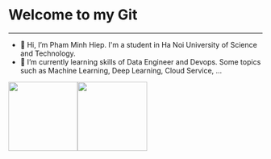 # Welcome to my Git
---
- 👋 Hi, I’m Pham Minh Hiep. I'm a student in Ha Noi University of Science and Technology.
- 🌱 I’m currently learning skills of Data Engineer and Devops. Some topics such as Machine Learning, Deep Learning, Cloud Service, ... <br>

<a href="https://www.adamalston.com/"><img height="137.3px" src="https://github-readme-stats.vercel.app/api?username=PhamMinhHiepIT2&hide_title=true&hide_border=true&show_icons=true&include_all_commits=true&count_private=true&line_height=21&text_color=000&icon_color=000&bg_color=0,ea6161,ffc64d,fffc4d,52fa5a&theme=graywhite" /><!-- wi*quL3fcV --><img height="137.3px" src="https://github-readme-stats.vercel.app/api/top-langs/?username=PhamMinhHiepIT2&hide=html&hide_title=true&hide_border=true&layout=compact&langs_count=7&exclude_repo=comp426&text_color=000&icon_color=fff&bg_color=0,52fa5a,4dfcff,c64dff&theme=graywhite" /></a>
